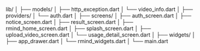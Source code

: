 lib/
│
├── models/
│ ├── http_exception.dart
│ └── video_info.dart
│
├── providers/
│ └── auth.dart
│
├── screens/
│ ├── auth_screen.dart
│ ├── notice_screen.dart
│ ├── result_screen.dart
│ ├── rmind_home_screen.dart
│ ├── splash_screen.dart
│ ├── upload_video_screen.dart
│ └── usage_detail_screen.dart
│
├── widgets/
│ ├── app_drawer.dart
│ └── rmind_widgets.dart
│
└── main.dart
